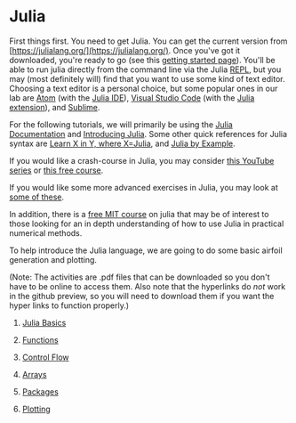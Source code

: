 # Julia

First things first. You need to get Julia. You can get the current version from [https://julialang.org/](https://julialang.org/). Once you've got it downloaded, you're ready to go (see this [getting started page](https://en.wikibooks.org/wiki/Introducing_Julia/Getting_started)).  You'll be able to run julia directly from the command line via the Julia [REPL](https://en.wikibooks.org/wiki/Introducing_Julia/The_REPL), but you may (most definitely will) find that you want to use some kind of text editor. Choosing a text editor is a personal choice, but some popular ones in our lab are [Atom](https://atom.io/) (with the [Julia IDE](http://junolab.org/)), [Visual Studio Code](https://code.visualstudio.com/) (with the [Julia extension](https://marketplace.visualstudio.com/items?itemName=julialang.language-julia)), and [Sublime](https://github.com/PetrKryslUCSD/HowToUseJuliaWithSublimeText3/blob/master/How-to-use-Julia-with-Sublime-Text-3.md).

For the following tutorials, we will primarily be using the [Julia Documentation](https://docs.julialang.org/en/v1/) and [Introducing Julia](https://en.wikibooks.org/wiki/Introducing_Julia). Some other quick references for Julia syntax are [Learn X in Y, where X=Julia](https://learnxinyminutes.com/docs/julia/), and [Julia by Example](https://juliabyexample.helpmanual.io/).

If you would like a crash-course in Julia, you may consider [this YouTube series](https://www.youtube.com/playlist?list=PLhQ2JMBcfAsi_3g2AFJ6B84d8c5jw5kXp) or [this free course](https://juliaacademy.com/p/julia-programming-for-nervous-beginners).

If you would like some more advanced exercises in Julia, you may look at [some of these](https://exercism.org/tracks/julia/exercises).

In addition, there is a [free MIT course](https://ocw.mit.edu/courses/18-s191-introduction-to-computational-thinking-fall-2020/pages/syllabus/) on julia that may be of interest to those looking for an in depth understanding of how to use Julia in practical numerical methods.

To help introduce the Julia language, we are going to do some basic airfoil generation and plotting.
<!-- , very similar to a homework problem from the aerodynamics class, ME EN 515. The activities here will help you develop the necessary skills to complete your own [Panel Method](latex/panelmethod.pdf). -->

(Note: The activities are .pdf files that can be downloaded so you don't have to be online to access them. Also note that the hyperlinks do _not_ work in the github preview, so you will need to download them if you want the hyper links to function properly.)

1. [Julia Basics](latex/basics.pdf)

2. [Functions](latex/functions.pdf)

3. [Control Flow](latex/controlflow.pdf)

4. [Arrays](latex/arrays.pdf)

5. [Packages](latex/packages.pdf)

6. [Plotting](latex/plotting.pdf)

